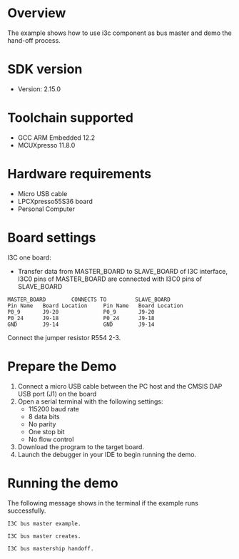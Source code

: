 Overview
========
The example shows how to use i3c component as bus master and demo the hand-off process.

SDK version
===========
- Version: 2.15.0

Toolchain supported
===================
- GCC ARM Embedded  12.2
- MCUXpresso  11.8.0

Hardware requirements
=====================
- Micro USB cable
- LPCXpresso55S36 board
- Personal Computer

Board settings
==============
I3C one board:
  + Transfer data from MASTER_BOARD to SLAVE_BOARD of I3C interface, I3C0 pins of MASTER_BOARD are connected with
    I3C0 pins of SLAVE_BOARD
~~~~~~~~~~~~~~~~~~~~~~~~~~~~~~~~~~~~~~~~~~~~~~~~~~~~~~
MASTER_BOARD        CONNECTS TO         SLAVE_BOARD
Pin Name   Board Location     Pin Name   Board Location
P0_9       J9-20              P0_9       J9-20
P0_24      J9-18              P0_24      J9-18
GND        J9-14              GND        J9-14
~~~~~~~~~~~~~~~~~~~~~~~~~~~~~~~~~~~~~~~~~~~~~~~~~~~~~~

Connect the jumper resistor R554 2-3.

Prepare the Demo
================
1.  Connect a micro USB cable between the PC host and the CMSIS DAP USB port (J1) on the board
2.  Open a serial terminal with the following settings:
    - 115200 baud rate
    - 8 data bits
    - No parity
    - One stop bit
    - No flow control
3.  Download the program to the target board.
4.  Launch the debugger in your IDE to begin running the demo.

Running the demo
================
The following message shows in the terminal if the example runs successfully.

~~~~~~~~~~~~~~~~~~~~~~~~~~~~
I3C bus master example.

I3C bus master creates.

I3C bus mastership handoff.

~~~~~~~~~~~~~~~~~~~~~~~~~~~~
